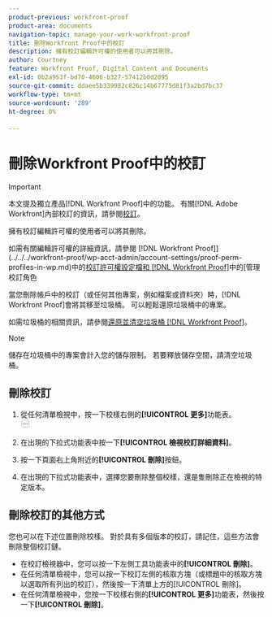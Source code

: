 ```yaml
---
product-previous: workfront-proof
product-area: documents
navigation-topic: manage-your-work-workfront-proof
title: 刪除Workfront Proof中的校訂
description: 擁有校訂編輯許可權的使用者可以將其刪除。
author: Courtney
feature: Workfront Proof, Digital Content and Documents
exl-id: 0b2a953f-bd70-4606-b327-57412b0d2095
source-git-commit: ddaee5b339982c826c14b67775d81f3a2bd7bc37
workflow-type: tm+mt
source-wordcount: '289'
ht-degree: 0%

---
```


# 刪除Workfront Proof中的校訂

>[!IMPORTANT]
>
>本文提及獨立產品[!DNL Workfront Proof]中的功能。 有關[!DNL Adobe Workfront]內部校訂的資訊，請參閱[校訂](../../../review-and-approve-work/proofing/proofing.md)。

擁有校訂編輯許可權的使用者可以將其刪除。

如需有關編輯許可權的詳細資訊，請參閱 [!DNL Workfront Proof]](../../../workfront-proof/wp-acct-admin/account-settings/proof-perm-profiles-in-wp.md)中的[校訂許可權設定檔和 [!DNL Workfront Proof]](../../../workfront-proof/wp-work-proofsfiles/share-proofs-and-files/manage-proof-roles.md)中的[管理校訂角色

當您刪除帳戶中的校訂（或任何其他專案，例如檔案或資料夾）時，[!DNL Workfront Proof]會將其移至垃圾桶。 可以輕鬆還原垃圾桶中的專案。

如需垃圾桶的相關資訊，請參閱[還原並清空垃圾桶 [!DNL Workfront Proof]](../../../workfront-proof/wp-work-proofsfiles/manage-your-work/restore-and-empty-trash.md)。

>[!NOTE]
>
>儲存在垃圾桶中的專案會計入您的儲存限制。 若要釋放儲存空間，請清空垃圾桶。

## 刪除校訂

1. 從任何清單檢視中，按一下校樣右側的&#x200B;**[!UICONTROL 更多]**&#x200B;功能表。\
   ![更多功能表](assets/more-button-small.png)

1. 在出現的下拉式功能表中按一下&#x200B;**[!UICONTROL 檢視校訂詳細資料]**。
1. 按一下頁面右上角附近的&#x200B;**[!UICONTROL 刪除]**&#x200B;按鈕。
1. 在出現的下拉式功能表中，選擇您要刪除整個校樣，還是隻刪除正在檢視的特定版本。

## 刪除校訂的其他方式

您也可以在下述位置刪除校樣。 對於具有多個版本的校訂，請記住，這些方法會刪除整個校訂鏈。

* 在校訂檢視器中，您可以按一下左側工具功能表中的&#x200B;**[!UICONTROL 刪除]**。
* 在任何清單檢視中，您可以按一下校訂左側的核取方塊（或標題中的核取方塊以選取所有列出的校訂），然後按一下清單上方的[!UICONTROL 刪除]。
* 在任何清單檢視中，您按一下校樣右側的&#x200B;**[!UICONTROL 更多]**&#x200B;功能表，然後按一下&#x200B;**[!UICONTROL 刪除]**。
